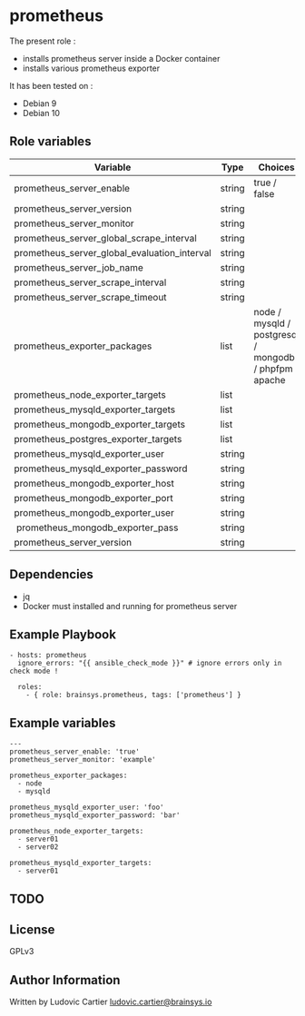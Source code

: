 prometheus
==========

The present role :
  - installs prometheus server inside a Docker container
  - installs various prometheus exporter

It has been tested on :
  - Debian 9
  - Debian 10

Role variables
--------------

| Variable                                     | Type    | Choices                                                | Default     | Comment         |
|----------------------------------------------|---------|--------------------------------------------------------|-------------|-----------------|
| prometheus_server_enable                     | string  | true / false                                           |             |                 |
| prometheus_server_version                    | string  |                                                        |  latest     |                 |
| prometheus_server_monitor                    | string  |                                                        |             |                 |
| prometheus_server_global_scrape_interval     | string  |                                                        |  15         |                 |
| prometheus_server_global_evaluation_interval | string  |                                                        |  15         |                 |
| prometheus_server_job_name                   | string  |                                                        |  prometheus |                 |
| prometheus_server_scrape_interval            | string  |                                                        |  5          |                 |
| prometheus_server_scrape_timeout             | string  |                                                        |  5          |                 |
| prometheus_exporter_packages                 | list    | node / mysqld / postgresql / mongodb / phpfpm / apache |             |                 |
| prometheus_node_exporter_targets             | list    |                                                        |             |                 |
| prometheus_mysqld_exporter_targets           | list    |                                                        |             |                 |
| prometheus_mongodb_exporter_targets          | list    |                                                        |             |                 |
| prometheus_postgres_exporter_targets         | list    |                                                        |             |                 |
| prometheus_mysqld_exporter_user              | string  |                                                        |             |                 |
| prometheus_mysqld_exporter_password          | string  |                                                        |             |                 |
| prometheus_mongodb_exporter_host             | string  |                                                        | localhost   |                 |
| prometheus_mongodb_exporter_port             | string  |                                                        | 27017       |                 |
| prometheus_mongodb_exporter_user             | string  |                                                        |             |                 |
| prometheus_mongodb_exporter_pass             | string  |                                                        |             |                 |
| prometheus_server_version                    | string  |                                                        |  latest     |                 |

Dependencies
------------

  - jq
  - Docker must installed and running for prometheus server

Example Playbook
----------------

    - hosts: prometheus
      ignore_errors: "{{ ansible_check_mode }}" # ignore errors only in check mode !

      roles:
        - { role: brainsys.prometheus, tags: ['prometheus'] }

Example variables
-----------------

    ---
    prometheus_server_enable: 'true'
    prometheus_server_monitor: 'example'

    prometheus_exporter_packages:
      - node
      - mysqld

    prometheus_mysqld_exporter_user: 'foo'
    prometheus_mysqld_exporter_password: 'bar'

    prometheus_node_exporter_targets:
      - server01
      - server02

    prometheus_mysqld_exporter_targets:
      - server01

TODO
----

License
-------

GPLv3

Author Information
------------------

Written by Ludovic Cartier <ludovic.cartier@brainsys.io>
